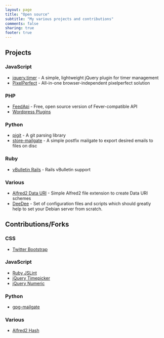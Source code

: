 ```yaml
---
layout: page
title: "Open source"
subtitle: "My various projects and contributions"
comments: false
sharing: true
footer: true
---
```


## Projects

### JavaScript
* [jquery.timer](https://github.com/ajgon/jquery-timer) - A simple, lightweight jQuery plugin for timer management
* [PixelPerfect](https://github.com/ajgon/pixelperfect) - All-in-one browser-independent pixelperfect solution

### PHP
* [FeedApi](https://github.com/ajgon/feed-api) - Free, open source version of Fever-compatible API
* [Wordpress Plugins](https://github.com/ajgon/wp-plugins)

### Python
* [pigit](https://github.com/ajgon/pigit) - A git parsing library
* [store-mailgate](https://github.com/ajgon/store-mailgate) - A simple postfix mailgate to export desired emails to files on disc

### Ruby
* [vBulletin Rails](https://github.com/ajgon/vbulletin_rails) - Rails vBulletin support


### Various
* [Alfred2 Data URI](https://github.com/ajgon/alfred2-datauri) - Simple Alfred2 file extension to create Data URI schemes
* [DeeDee](https://github.com/ajgon/DeeDee) - Set of configuration files and scripts which should greatly help to set your Debian server from scratch.

## Contributions/Forks

### CSS
* [Twitter Bootstrap](https://github.com/twbs/bootstrap/commit/f8d68002dc22a15a84c0a4dff5a5851ff131c9c8)

### JavaScript
* [Ruby JSLint](https://github.com/geraud/jslint/commit/8c2a50aded4cd2ec2d53dcdc4aba6064073be624)
* [jQuery Timepicker](https://github.com/trentrichardson/jQuery-Timepicker-Addon/commit/5fb74078e265d0a8d5beed3daffb09a01dca2cc0)
* [jQuery Numeric](https://github.com/SamWM/jQuery-Plugins/commit/d0b8625f375153e7afc463caa65b5d155579e4d9)

### Python
* [gpg-mailgate](https://github.com/ajgon/gpg-mailgate)

### Various
* [Alfred2 Hash](https://github.com/BigLuck/alfred2-hash/commit/3f78060f01e1042f0d5f10ed0f57d9aaa8c8b6b4)
